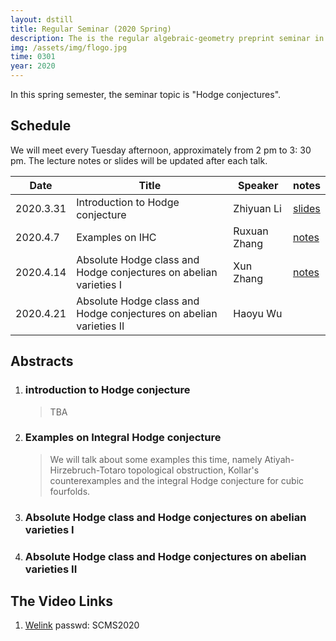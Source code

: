 ```yaml
---
layout: dstill 
title: Regular Seminar (2020 Spring)
description: The is the regular algebraic-geometry preprint seminar in SCMS, organized by Zhiyuan Li.
img: /assets/img/flogo.jpg
time: 0301
year: 2020
---
```


In this spring semester, the seminar topic is "Hodge conjectures". 

## Schedule 

We will meet every Tuesday afternoon, approximately from 2 pm to 3: 30 pm. The lecture notes or slides will be updated after each talk.

|Date| Title | Speaker| notes |
|----| ---- | ----|----|
|2020.3.31 | Introduction to Hodge conjecture | Zhiyuan Li | [slides](/assets/pdf/Seminar.pdf) |
|2020.4.7 | Examples on IHC                  | Ruxuan Zhang | [notes](/assets/pdf/Examples.pdf) |
|2020.4.14 | Absolute Hodge class and Hodge conjectures on abelian varieties I                                | Xun  Zhang  |[notes](/assets/pdf/Seminar2.pdf) |
| 2020.4.21 |  Absolute Hodge class and Hodge conjectures on abelian varieties II | Haoyu Wu |  |

## Abstracts

1. ### introduction to Hodge conjecture

   > TBA

   

2. ### Examples on Integral Hodge conjecture

   > We will talk about some examples this time, namely  Atiyah-Hirzebruch-Totaro topological obstruction, Kollar's counterexamples and the integral Hodge conjecture for cubic fourfolds.

   

3. ### Absolute Hodge class and Hodge conjectures on abelian varieties I

   > 

4. ### Absolute Hodge class and Hodge conjectures on abelian varieties II

   > 

## The Video Links

1. [Welink](https://space.welink.huaweicloud.com/p/6695513d43cd87f36069c8b8bbb11c84) passwd: SCMS2020




